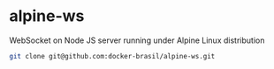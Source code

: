 # alpine-ws
WebSocket on Node JS server running under Alpine Linux distribution

```bash
git clone git@github.com:docker-brasil/alpine-ws.git
```
